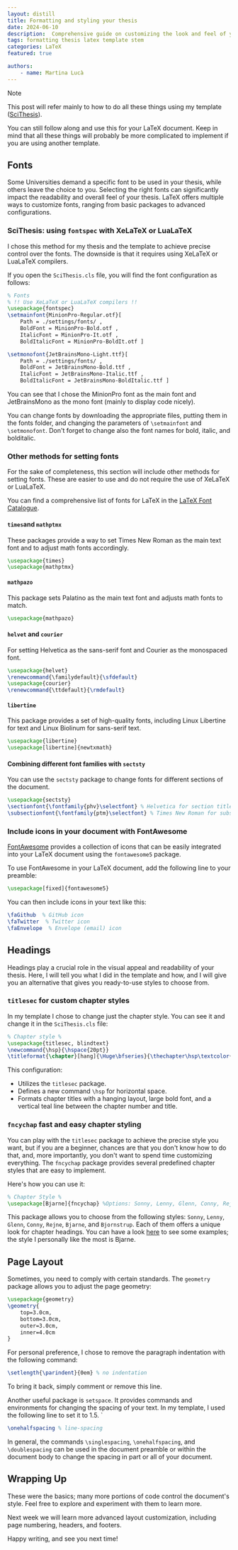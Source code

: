 ```yaml
---
layout: distill
title: Formatting and styling your thesis
date: 2024-06-10
description:  Comprehensive guide on customizing the look and feel of your thesis, including fonts, headings, page layout, and margins. Present your work professionally and meet institutional formatting requirements!
tags: formatting thesis latex template stem
categories: LaTeX
featured: true

authors:
​    - name: Martina Lucà
---
```


<div class="alert alert-note">
    <div class="title">
        <span>Note</span>
        <span><i class="fa-regular fa-note-sticky"></i></span>
    </div>
    <p>
    	This post will refer mainly to how to do all these things using my template (<a href="https://github.com/martiluca/SciThesis">SciThesis</a>).
    </p>
    <p>
    	You can still follow along and use this for your LaTeX document. Keep in mind that all these things will probably be more complicated to implement if you are using another template.
    </p>
</div>

## Fonts

Some Universities demand a specific font to be used in your thesis, while others leave the choice to you.  Selecting the right fonts can significantly impact the readability and overall feel of your thesis. LaTeX offers multiple ways to customize fonts, ranging from basic packages to advanced configurations.

### SciThesis: using `fontspec` with XeLaTeX or LuaLaTeX

I chose this method for my thesis and the template to achieve precise control over the fonts. The downside is that it requires using XeLaTeX or LuaLaTeX compilers. 

If you open the `SciThesis.cls` file, you will find the font configuration as follows:

```latex
% Fonts 
% !! Use XeLaTeX or LuaLaTeX compilers !!
\usepackage{fontspec}
\setmainfont{MinionPro-Regular.otf}[
    Path = ./settings/fonts/ ,
    BoldFont = MinionPro-Bold.otf ,
    ItalicFont = MinionPro-It.otf ,
    BoldItalicFont = MinionPro-BoldIt.otf ]

\setmonofont{JetBrainsMono-Light.ttf}[
    Path = ./settings/fonts/ ,
    BoldFont = JetBrainsMono-Bold.ttf ,
    ItalicFont = JetBrainsMono-Italic.ttf ,
    BoldItalicFont = JetBrainsMono-BoldItalic.ttf ]
```

You can see that I chose the MinionPro font as the main font and JetBrainsMono as the mono font (mainly to display code nicely). 

You can change fonts by downloading the appropriate files, putting them in the fonts folder, and changing the parameters of `\setmainfont` and `\setmonofont`. Don't forget to change also the font names for bold, italic, and bolditalic. 

### Other methods for setting fonts

For the sake of completeness, this section will include other methods for setting fonts. These are easier to use and do not require the use of XeLaTeX or LuaLaTeX.

You can find a comprehensive list of fonts for LaTeX in the [LaTeX Font Catalogue](https://tug.org/FontCatalogue/).

#### `times`and `mathptmx`

These packages provide a way to set Times New Roman as the main text font and to adjust math fonts accordingly.

```latex
\usepackage{times}
\usepackage{mathptmx}
```

#### `mathpazo` 

This package sets Palatino as the main text font and adjusts math fonts to match.

```latex
\usepackage{mathpazo}
```

####  `helvet` and `courier`

For setting Helvetica as the sans-serif font and Courier as the monospaced font.

```latex
\usepackage{helvet}
\renewcommand{\familydefault}{\sfdefault}
\usepackage{courier}
\renewcommand{\ttdefault}{\rmdefault}
```

####  `libertine`

This package provides a set of high-quality fonts, including Linux Libertine for text and Linux Biolinum for sans-serif text.

```latex
\usepackage{libertine}
\usepackage[libertine]{newtxmath}
```

#### Combining different font families with `sectsty`

You can use the `sectsty` package to change fonts for different sections of the document.

```latex
\usepackage{sectsty}
\sectionfont{\fontfamily{phv}\selectfont} % Helvetica for section titles
\subsectionfont{\fontfamily{ptm}\selectfont} % Times New Roman for subsections
```

### Include icons in your document with FontAwesome

[FontAwesome](https://fontawesome.com/) provides a collection of icons that can be easily integrated into your LaTeX document using the `fontawesome5` package. 

To use FontAwesome in your LaTeX document, add the following line to your preamble:

```latex
\usepackage[fixed]{fontawesome5}
```

You can then include icons in your text like this:

```latex
\faGithub  % GitHub icon
\faTwitter  % Twitter icon
\faEnvelope  % Envelope (email) icon
```

## Headings

Headings play a crucial role in the visual appeal and readability of your thesis. Here, I will tell you what I did in the template and how, and I will give you an alternative that gives you ready-to-use styles to choose from.

###  `titlesec` for custom chapter styles

In my template I chose to change just the chapter style. You can see it and change it in the `SciThesis.cls`  file:

```latex
% Chapter style %
\usepackage{titlesec, blindtext}
\newcommand{\hsp}{\hspace{20pt}}
\titleformat{\chapter}[hang]{\Huge\bfseries}{\thechapter\hsp\textcolor{teal!40!white}{$\vert$}\hsp}{0pt}{\Huge\bfseries}
```

This configuration:

- Utilizes the `titlesec` package.
- Defines a new command `\hsp` for horizontal space.
- Formats chapter titles with a hanging layout, large bold font, and a vertical teal line between the chapter number and title.

### `fncychap` fast and easy chapter styling

You can play with the `titlesec` package to achieve the precise style you want, but if you are a beginner, chances are that you don't know how to do that, and, more importantly, you don't want to spend time customizing everything. The `fncychap` package provides several predefined chapter styles that are easy to implement. 

Here's how you can use it:

```latex
% Chapter Style %
\usepackage[Bjarne]{fncychap} %Options: Sonny, Lenny, Glenn, Conny, Rejne, Bjarne, Bjornstrup
```

This package allows you to choose from the following styles: `Sonny`, `Lenny`, `Glenn`, `Conny`, `Rejne`, `Bjarne`, and `Bjornstrup`. Each of them offers a unique look for chapter headings. You can have a look [here](https://ctan.org/pkg/fncychap) to see some examples; the style I personally like the most is Bjarne.

## Page Layout

Sometimes, you need to comply with certain standards. The `geometry` package allows you to adjust the page geometry:

```latex
\usepackage{geometry}
\geometry{
    top=3.0cm,
    bottom=3.0cm,
    outer=3.0cm,
    inner=4.0cm
}
```

For personal preference, I chose to remove the paragraph indentation with the following command:

```latex
\setlength{\parindent}{0em} % no indentation
```

To bring it back, simply comment or remove this line.

Another useful package is `setspace`. It provides commands and environments for changing the spacing of your text. In my template, I used the following line to set it to 1.5.
`
```latex
\onehalfspacing % line-spacing
```

In general, the commands `\singlespacing`, `\onehalfspacing`, and `\doublespacing` can be used in the document preamble or within the document body to change the spacing in part or all of your document.

## Wrapping Up

These were the basics; many more portions of code control the document's style. Feel free to explore and experiment with them to learn more.

Next week we will learn more advanced layout customization, including page numbering, headers, and footers.

Happy writing, and see you next time!
